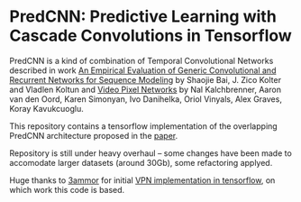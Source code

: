 # PredCNN: Predictive Learning with Cascade Convolutions in Tensorflow 

PredCNN is a kind of combination of Temporal Convolutional Networks described in work [An Empirical Evaluation of Generic Convolutional and Recurrent Networks for Sequence Modeling](https://arxiv.org/abs/1803.01271) by Shaojie Bai, J. Zico Kolter and Vladlen Koltun and [Video Pixel Networks](https://arxiv.org/abs/1610.00527) by
Nal Kalchbrenner, Aaron van den Oord, Karen Simonyan, Ivo Danihelka, Oriol Vinyals, Alex Graves, Koray Kavukcuoglu.

This repository contains a tensorflow implementation of the overlapping PredCNN architecture proposed in the [paper](https://www.ijcai.org/proceedings/2018/0408.pdf).

Repository is still under heavy overhaul – some changes have been made to accomodate larger datasets (around 30Gb), some refactoring applyed.

Huge thanks to [3ammor](https://github.com/3ammor) for initial [VPN implementation in tensorflow](https://github.com/3ammor/Video-Pixel-Networks), on which work this code is based.